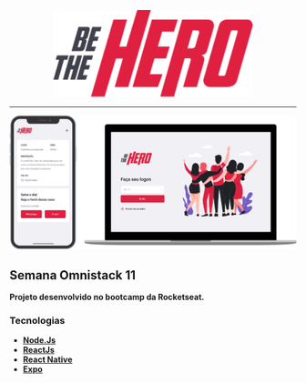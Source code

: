 
<p align="center">
  <img src=".github/bethehero.svg" width="350" title="logo">
</p>
<hr>
<img src=".github/bethehero.png" >
<h2>Semana Omnistack 11</h2>
<p><b>Projeto desenvolvido no bootcamp da Rocketseat.<b></p>
<h3>Tecnologias</h3>
<ul>
  <li><a href='https://nodejs.org/en/'>Node.Js</a></li>
  <li><a href='https://reactjs.org/'>ReactJs</a></li>
  <li><a href='https://facebook.github.io/react-native/'>React Native</a></li>
  <li><a href='https://expo.io/'>Expo</a></li>
</ul>
